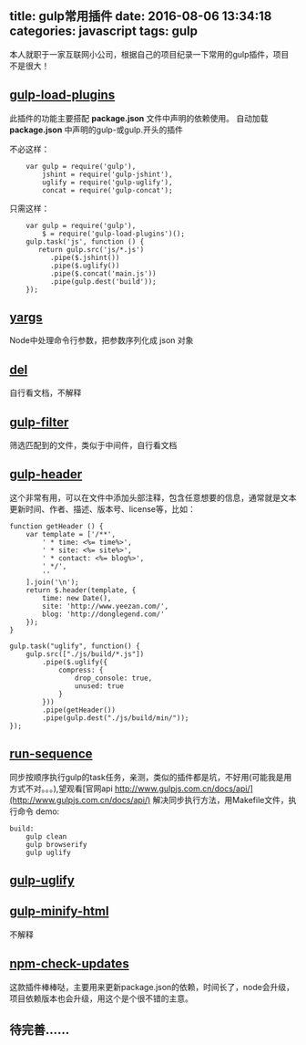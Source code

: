 title: gulp常用插件
date: 2016-08-06 13:34:18
categories: javascript
tags: gulp
---

本人就职于一家互联网小公司，根据自己的项目纪录一下常用的gulp插件，项目不是很大！
<!--more-->

## [gulp-load-plugins](https://www.npmjs.com/package/gulp-load-plugins "gulp-load-plugins")
 此插件的功能主要搭配 **package.json** 文件中声明的依赖使用。 自动加载 **package.json** 中声明的gulp-或gulp.开头的插件

不必这样：
```
	var gulp = require('gulp'),
	    jshint = require('gulp-jshint'),
	    uglify = require('gulp-uglify'),
	    concat = require('gulp-concat');
```
只需这样：
```
	var gulp = require('gulp'),
	    $ = require('gulp-load-plugins')();
	gulp.task('js', function () {
	   return gulp.src('js/*.js')
	      .pipe($.jshint())
	      .pipe($.uglify())
	      .pipe($.concat('main.js'))
	      .pipe(gulp.dest('build'));
	});
```
## [yargs](https://www.npmjs.com/package/yargs "yargs")
Node中处理命令行参数，把参数序列化成 json 对象

## [del](https://www.npmjs.com/package/del "del")
自行看文档，不解释


## [gulp-filter](https://www.npmjs.com/package/gulp-filter "gulp-filter")
筛选匹配到的文件，类似于中间件，自行看文档

## [gulp-header](https://www.npmjs.com/package/gulp-header "gulp-header")
这个非常有用，可以在文件中添加头部注释，包含任意想要的信息，通常就是文本更新时间、作者、描述、版本号、license等，比如：
```
function getHeader () {
    var template = ['/**',
    	' * time: <%= time%>',
    	' * site: <%= site%>',
    	' * contact: <%= blog%>',
        ' */',
        ''
    ].join('\n');
    return $.header(template, {
        time: new Date(),
        site: 'http://www.yeezan.com/',
        blog: 'http://donglegend.com/'
    });
}

gulp.task("uglify", function() {
	gulp.src(["./js/build/*.js"])
		.pipe($.uglify({
			compress: {
				drop_console: true,
				unused: true
			}
		}))
		.pipe(getHeader())
		.pipe(gulp.dest("./js/build/min/"));
});
```

## [run-sequence](https://www.npmjs.com/package/run-sequence "run-sequence")
同步按顺序执行gulp的task任务，亲测，类似的插件都是坑，不好用(可能我是用方式不对。。。),望观看[官网api http://www.gulpjs.com.cn/docs/api/](http://www.gulpjs.com.cn/docs/api/)
解决同步执行方法，用Makefile文件，执行命令
demo:
```
build:
	gulp clean
	gulp browserify
	gulp uglify
```

## [gulp-uglify](https://www.npmjs.com/package/gulp-uglify "gulp-uglify")
## [gulp-minify-html](https://www.npmjs.com/package/gulp-minify-html "gulp-minify-html") 
不解释

## [npm-check-updates](https://www.npmjs.com/package/npm-check-updates)
这款插件棒棒哒，主要用来更新package.json的依赖，时间长了，node会升级，项目依赖版本也会升级，用这个是个很不错的主意。

## 待完善......